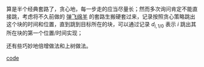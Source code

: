 算是半个经典套路了，贪心地，每一步走的应当尽量长；然而多次询问肯定不能直接跳，考虑将不久前做的 [弹飞绵羊](https://www.luogu.com.cn/problem/P3203) 的套路生搬硬套过来，记录按照贪心策略跳出这个块的时间和位置，直到跳到目标所在的块，可以通过记录 $d_{i,1/0}$ 表示 $i$ 跳出其所在块的第一个位置/时间实现；

还有些巧妙地倍增做法和上树做法。

[code](https://atcoder.jp/contests/arc060/submissions/33751808)